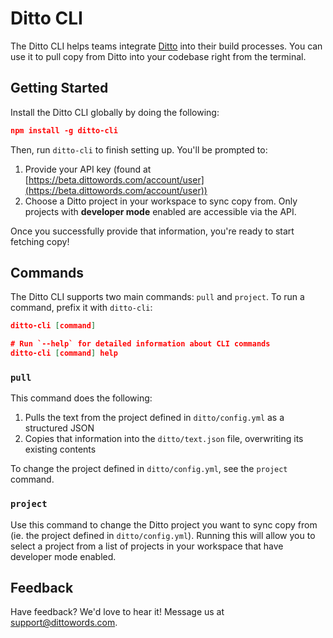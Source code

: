 # Ditto CLI

The Ditto CLI helps teams integrate [Ditto](https://dittowords.com) into their build processes. You can use it to pull copy from Ditto into your codebase right from the terminal.

## Getting Started

Install the Ditto CLI globally by doing the following:
```json
npm install -g ditto-cli
```

Then, run `ditto-cli` to finish setting up. You'll be prompted to:

1. Provide your API key (found at [https://beta.dittowords.com/account/user](https://beta.dittowords.com/account/user))
2. Choose a Ditto project in your workspace to sync copy from. Only projects with **developer mode** enabled are accessible via the API.

Once you successfully provide that information, you're ready to start fetching copy!

## Commands

The Ditto CLI supports two main commands: `pull` and `project`. To run a command, prefix it with `ditto-cli`:

```json
ditto-cli [command]

# Run `--help` for detailed information about CLI commands
ditto-cli [command] help
```

### `pull`

This command does the following:

1. Pulls the text from the project defined in `ditto/config.yml` as a structured JSON
2. Copies that information into the `ditto/text.json` file, overwriting its existing contents

To change the project defined in `ditto/config.yml`, see the `project` command.

### `project`

Use this command to change the Ditto project you want to sync copy from (ie. the project defined in `ditto/config.yml`). Running this will allow you to select a project from a list of projects in your workspace that have developer mode enabled.

## Feedback

Have feedback? We'd love to hear it! Message us at [support@dittowords.com](mailto:support@dittowords.com).
